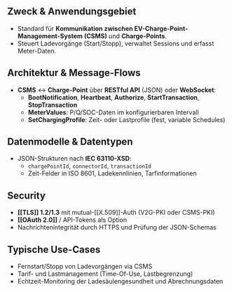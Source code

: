 ## Zweck & Anwendungsgebiet
- Standard für **Kommunikation zwischen EV-Charge-Point-Management-System (CSMS)** und **Charge-Points**.
- Steuert Ladevorgänge (Start/Stopp), verwaltet Sessions und erfasst Meter-Daten.

## Architektur & Message-Flows
- **CSMS** $\leftrightarrow$ **Charge-Point** über **RESTful API** (JSON) oder **WebSocket**:
    - **BootNotification**, **Heartbeat**, **Authorize**, **StartTransaction**, **StopTransaction**
    - **MeterValues**: P/Q/SOC-Daten im konfigurierbaren Intervall
    - **SetChargingProfile**: Zeit- oder Lastprofile (fest, variable Schedules)

## Datenmodelle & Datentypen
- JSON-Strukturen nach **IEC 63110-XSD**:
    - `chargePointId`, `connectorId`, `transactionId`
    - Zeit-Felder in ISO 8601, Ladekennlinien, Tarfinformationen

## Security
- **[[TLS]] 1.2/1.3** mit mutual-[[X.509]]-Auth (V2G-PKI oder CSMS-PKI)
- **[[OAuth 2.0]]** / API-Tokens als Option
- Nachrichtenintegrität durch HTTPS und Prüfung der JSON-Schemas

## Typische Use-Cases
- Fernstart/Stopp von Ladevorgängen via CSMS
- Tarif- und Lastmanagement (Time-Of-Use, Lastbegrenzung)
- Echtzeit-Monitoring der Ladesäulen­gesundheit und Abrechnungsdaten